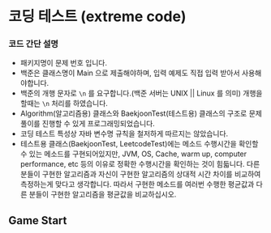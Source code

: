 # 코딩 테스트 (extreme code)

### 코드 간단 설명

- 패키지명이 문제 번호 입니다.
- 백준은 클래스명이 Main 으로 제출해야하며, 입력 예제도 직접 입력 받아서 사용해야합니다.
- 백준의 개행 문자로 `\n` 를 요구합니다.(백준 서버는 UNIX || Linux 를 의미) 개행을 할때는 `\n` 처리를 하였습니다.
- Algorithm(알고리즘용) 클래스와 BaekjoonTest(테스트용) 클래스의 구조로 문제풀이를 진행할 수 있게 프로그래밍되었습니다.
- 코딩 테스트 특성상 자바 변수명 규칙을 철저하게 따르지는 않았습니다.
- 테스트용 클래스(BaekjoonTest, LeetcodeTest)에는 메소드 수행시간을 확인할 수 있는 메소드를 구현되어있지만, JVM, OS, Cache, warm up, computer performance,
  etc 등의 이유로 정확한 수행시간을 확인하는 것이 힘듧니다. 다른 분들이 구현한 알고리즘과 자신이 구현한 알고리즘의 상대적 시간 차이를 비교하여 측정하는게 맞다고 생각합니다. 따라서 구현한 메소드를 여러번
  수행한 평균값과 다른 분들이 구현한 알고리즘을 평균값을 비교하십시오.

## Game Start